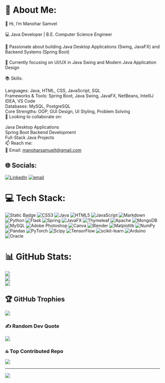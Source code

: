 # 💫 About Me:
👋 Hi, I’m Manohar Samvel<br><br>💻 Java Developer | B.E. Computer Science Engineer<br><br>🚀 Passionate about building Java Desktop Applications (Swing, JavaFX) and Backend Systems (Spring Boot)<br><br>🎯 Currently focusing on UI/UX in Java Swing and Modern Java Application Design<br><br>📚 Skills:<br><br>Languages: Java, HTML, CSS, JavaScript, SQL<br>Frameworks & Tools: Spring Boot, Java Swing, JavaFX, NetBeans, IntelliJ IDEA, VS Code<br>Databases: MySQL, PostgreSQL<br>Core Strengths: OOP, GUI Design, UI Styling, Problem Solving<br>🤝 Looking to collaborate on:<br><br>Java Desktop Applications<br>Spring Boot Backend Development<br>Full-Stack Java Projects<br>📫 Reach me:<br>📧 Email: manoharsamuelt@gmail.com


## 🌐 Socials:
[![LinkedIn](https://img.shields.io/badge/LinkedIn-%230077B5.svg?logo=linkedin&logoColor=white)](https://linkedin.com/in/https://www.linkedin.com/in/manohar-samvel-t-58629925a) [![email](https://img.shields.io/badge/Email-D14836?logo=gmail&logoColor=white)](mailto:manoharsamuelt@gmail.com) 

# 💻 Tech Stack:
![Static Badge](https://img.shields.io/badge/C%20Program-blue) ![CSS3](https://img.shields.io/badge/css3-%231572B6.svg?style=flat&logo=css3&logoColor=white) ![Java](https://img.shields.io/badge/java-%23ED8B00.svg?style=flat&logo=openjdk&logoColor=white) ![HTML5](https://img.shields.io/badge/html5-%23E34F26.svg?style=flat&logo=html5&logoColor=white) ![JavaScript](https://img.shields.io/badge/javascript-%23323330.svg?style=flat&logo=javascript&logoColor=%23F7DF1E) ![Markdown](https://img.shields.io/badge/markdown-%23000000.svg?style=flat&logo=markdown&logoColor=white) ![Python](https://img.shields.io/badge/python-3670A0?style=flat&logo=python&logoColor=ffdd54) ![Flask](https://img.shields.io/badge/flask-%23000.svg?style=flat&logo=flask&logoColor=white) ![Spring](https://img.shields.io/badge/spring-%236DB33F.svg?style=flat&logo=spring&logoColor=white) ![JavaFX](https://img.shields.io/badge/javafx-%23FF0000.svg?style=flat&logo=javafx&logoColor=white) ![Thymeleaf](https://img.shields.io/badge/Thymeleaf-%23005C0F.svg?style=flat&logo=Thymeleaf&logoColor=white) ![Apache](https://img.shields.io/badge/apache-%23D42029.svg?style=flat&logo=apache&logoColor=white) ![MongoDB](https://img.shields.io/badge/MongoDB-%234ea94b.svg?style=flat&logo=mongodb&logoColor=white) ![MySQL](https://img.shields.io/badge/mysql-4479A1.svg?style=flat&logo=mysql&logoColor=white) ![Adobe Photoshop](https://img.shields.io/badge/adobe%20photoshop-%2331A8FF.svg?style=flat&logo=adobe%20photoshop&logoColor=white) ![Canva](https://img.shields.io/badge/Canva-%2300C4CC.svg?style=flat&logo=Canva&logoColor=white) ![Blender](https://img.shields.io/badge/blender-%23F5792A.svg?style=flat&logo=blender&logoColor=white) ![Matplotlib](https://img.shields.io/badge/Matplotlib-%23ffffff.svg?style=flat&logo=Matplotlib&logoColor=black) ![NumPy](https://img.shields.io/badge/numpy-%23013243.svg?style=flat&logo=numpy&logoColor=white) ![Pandas](https://img.shields.io/badge/pandas-%23150458.svg?style=flat&logo=pandas&logoColor=white) ![PyTorch](https://img.shields.io/badge/PyTorch-%23EE4C2C.svg?style=flat&logo=PyTorch&logoColor=white) ![Scipy](https://img.shields.io/badge/SciPy-%230C55A5.svg?style=flat&logo=scipy&logoColor=%white) ![TensorFlow](https://img.shields.io/badge/TensorFlow-%23FF6F00.svg?style=flat&logo=TensorFlow&logoColor=white) ![scikit-learn](https://img.shields.io/badge/scikit--learn-%23F7931E.svg?style=flat&logo=scikit-learn&logoColor=white) ![Arduino](https://img.shields.io/badge/-Arduino-00979D?style=flat&logo=Arduino&logoColor=white) ![Oracle](https://img.shields.io/badge/Oracle-F80000?style=flat&logo=oracle&logoColor=white)
# 📊 GitHub Stats:
![](https://github-readme-stats.vercel.app/api?username=ManoharSamuel24&theme=swift&hide_border=false&include_all_commits=false&count_private=false)<br/>
![](https://nirzak-streak-stats.vercel.app/?user=ManoharSamuel24&theme=swift&hide_border=false)<br/>
![](https://github-readme-stats.vercel.app/api/top-langs/?username=ManoharSamuel24&theme=swift&hide_border=false&include_all_commits=false&count_private=false&layout=compact)

## 🏆 GitHub Trophies
![](https://github-profile-trophy.vercel.app/?username=ManoharSamuel24&theme=synthwave&no-frame=false&no-bg=false&margin-w=4)

### ✍️ Random Dev Quote
![](https://quotes-github-readme.vercel.app/api?type=vetical&theme=radical)

### 🔝 Top Contributed Repo
![](https://github-contributor-stats.vercel.app/api?username=ManoharSamuel24&limit=5&theme=react&combine_all_yearly_contributions=true)

---
[![](https://visitcount.itsvg.in/api?id=ManoharSamuel24&icon=0&color=0)](https://visitcount.itsvg.in)

<!-- Proudly created with GPRM ( https://gprm.itsvg.in ) -->
